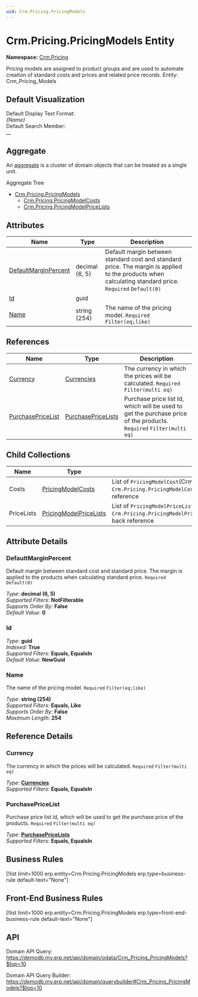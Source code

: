 ```yaml
---
uid: Crm.Pricing.PricingModels
---
```

# Crm.Pricing.PricingModels Entity

**Namespace:** [Crm.Pricing](Crm.Pricing.md)  

Pricing models are assigned to product groups and are used to automate creation of standard costs and prices and related price records. Entity: Crm_Pricing_Models

## Default Visualization
Default Display Text Format:  
_{Name}_  
Default Search Member:  
__  

## Aggregate
An [aggregate](https://docs.erp.net/tech/advanced/concepts/aggregates.html) is a cluster of domain objects that can be treated as a single unit.  

Aggregate Tree  
* [Crm.Pricing.PricingModels](Crm.Pricing.PricingModels.md)  
  * [Crm.Pricing.PricingModelCosts](Crm.Pricing.PricingModelCosts.md)  
  * [Crm.Pricing.PricingModelPriceLists](Crm.Pricing.PricingModelPriceLists.md)  

## Attributes

| Name | Type | Description |
| ---- | ---- | --- |
| [DefaultMarginPercent](Crm.Pricing.PricingModels.md#defaultmarginpercent) | decimal (6, 5) | Default margin between standard cost and standard price. The margin is applied to the products when calculating standard price. `Required` `Default(0)` 
| [Id](Crm.Pricing.PricingModels.md#id) | guid |  
| [Name](Crm.Pricing.PricingModels.md#name) | string (254) | The name of the pricing model. `Required` `Filter(eq;like)` 

## References

| Name | Type | Description |
| ---- | ---- | --- |
| [Currency](Crm.Pricing.PricingModels.md#currency) | [Currencies](General.Currencies.md) | The currency in which the prices will be calculated. `Required` `Filter(multi eq)` |
| [PurchasePriceList](Crm.Pricing.PricingModels.md#purchasepricelist) | [PurchasePriceLists](Logistics.Procurement.PurchasePriceLists.md) | Purchase price list Id, which will be used to get the purchase price of the products. `Required` `Filter(multi eq)` |

## Child Collections

| Name | Type | Description |
| ---- | ---- | --- |
| Costs | [PricingModelCosts](Crm.Pricing.PricingModelCosts.md) | List of `PricingModelCost`(Crm.Pricing.PricingModelCosts.md) child objects, based on the `Crm.Pricing.PricingModelCost.PricingModel`(Crm.Pricing.PricingModelCosts.md#pricingmodel) back reference 
| PriceLists | [PricingModelPriceLists](Crm.Pricing.PricingModelPriceLists.md) | List of `PricingModelPriceList`(Crm.Pricing.PricingModelPriceLists.md) child objects, based on the `Crm.Pricing.PricingModelPriceList.PricingModel`(Crm.Pricing.PricingModelPriceLists.md#pricingmodel) back reference 


## Attribute Details

### DefaultMarginPercent

Default margin between standard cost and standard price. The margin is applied to the products when calculating standard price. `Required` `Default(0)`

_Type_: **decimal (6, 5)**  
_Supported Filters_: **NotFilterable**  
_Supports Order By_: **False**  
_Default Value_: **0**  

### Id

_Type_: **guid**  
_Indexed_: **True**  
_Supported Filters_: **Equals, EqualsIn**  
_Default Value_: **NewGuid**  

### Name

The name of the pricing model. `Required` `Filter(eq;like)`

_Type_: **string (254)**  
_Supported Filters_: **Equals, Like**  
_Supports Order By_: **False**  
_Maximum Length_: **254**  


## Reference Details

### Currency

The currency in which the prices will be calculated. `Required` `Filter(multi eq)`

_Type_: **[Currencies](General.Currencies.md)**  
_Supported Filters_: **Equals, EqualsIn**  

### PurchasePriceList

Purchase price list Id, which will be used to get the purchase price of the products. `Required` `Filter(multi eq)`

_Type_: **[PurchasePriceLists](Logistics.Procurement.PurchasePriceLists.md)**  
_Supported Filters_: **Equals, EqualsIn**  



## Business Rules

[!list limit=1000 erp.entity=Crm.Pricing.PricingModels erp.type=business-rule default-text="None"]

## Front-End Business Rules

[!list limit=1000 erp.entity=Crm.Pricing.PricingModels erp.type=front-end-business-rule default-text="None"]

## API

Domain API Query:
<https://demodb.my.erp.net/api/domain/odata/Crm_Pricing_PricingModels?$top=10>

Domain API Query Builder:
<https://demodb.my.erp.net/api/domain/querybuilder#Crm_Pricing_PricingModels?$top=10>

